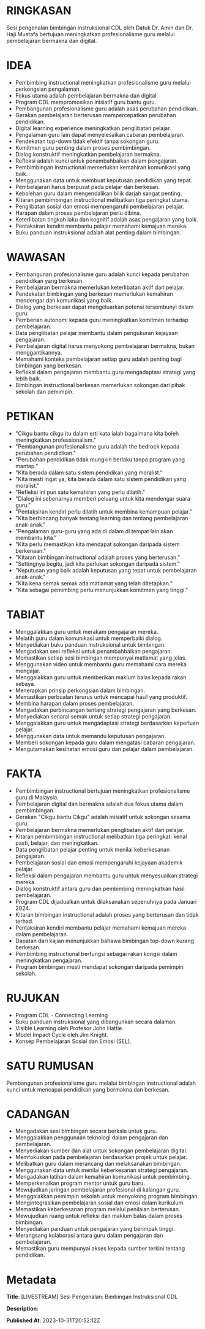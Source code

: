 # RINGKASAN
Sesi pengenalan bimbingan instruksional CDL oleh Datuk Dr. Amin dan Dr. Haji Mustafa bertujuan meningkatkan profesionalisme guru melalui pembelajaran bermakna dan digital.

# IDEA
- Pembimbing instructional meningkatkan profesionalisme guru melalui perkongsian pengalaman.
- Fokus utama adalah pembelajaran bermakna dan digital.
- Program CDL mempromosikan inisiatif guru bantu guru.
- Pembangunan profesionalisme guru adalah asas perubahan pendidikan.
- Gerakan pembelajaran berterusan mempercepatkan perubahan pendidikan.
- Digital learning experience meningkatkan penglibatan pelajar.
- Pengalaman guru lain dapat menyelesaikan cabaran pembelajaran.
- Pendekatan top-down tidak efektif tanpa sokongan guru.
- Komitmen guru penting dalam proses pembimbingan.
- Dialog konstruktif meningkatkan pembelajaran bermakna.
- Refleksi adalah kunci untuk penambahbaikan dalam pengajaran.
- Pembimbingan instructional memerlukan kemahiran komunikasi yang baik.
- Menggunakan data untuk membuat keputusan pendidikan yang tepat.
- Pembelajaran harus berpusat pada pelajar dan berkesan.
- Kebolehan guru dalam mengendalikan bilik darjah sangat penting.
- Kitaran pembimbingan instructional melibatkan tiga peringkat utama.
- Penglibatan sosial dan emosi mempengaruhi pembelajaran pelajar.
- Harapan dalam proses pembelajaran perlu dibina.
- Keterlibatan tingkah laku dan kognitif adalah asas pengajaran yang baik.
- Pentaksiran kendiri membantu pelajar memahami kemajuan mereka.
- Buku panduan instruksional adalah alat penting dalam bimbingan.

# WAWASAN
- Pembangunan profesionalisme guru adalah kunci kepada perubahan pendidikan yang berkesan.
- Pembelajaran bermakna memerlukan keterlibatan aktif dari pelajar.
- Pendekatan bimbingan yang berkesan memerlukan kemahiran mendengar dan komunikasi yang baik.
- Dialog yang berkesan dapat mengeluarkan potensi tersembunyi dalam guru.
- Pemberian autonomi kepada guru meningkatkan komitmen terhadap pembelajaran.
- Data penglibatan pelajar membantu dalam pengukuran kejayaan pengajaran.
- Pembelajaran digital harus menyokong pembelajaran bermakna, bukan menggantikannya.
- Memahami konteks pembelajaran setiap guru adalah penting bagi bimbingan yang berkesan.
- Refleksi dalam pengajaran membantu guru mengadaptasi strategi yang lebih baik.
- Bimbingan instructional berkesan memerlukan sokongan dari pihak sekolah dan pemimpin.

# PETIKAN
- "Cikgu bantu cikgu itu dalam erti kata ialah bagaimana kita boleh meningkatkan professionalism."
- "Pembangunan profesionalisme guru adalah the bedrock kepada perubahan pendidikan."
- "Perubahan pendidikan tidak mungkin berlaku tanpa program yang mantap."
- "Kita berada dalam satu sistem pendidikan yang moralist."
- "Kita mesti ingat ya, kita berada dalam satu sistem pendidikan yang moralist."
- "Refleksi ini pun satu kemahiran yang perlu dilatih."
- "Dialog ini sebenarnya memberi peluang untuk kita mendengar suara guru."
- "Pentaksiran kendiri perlu dilatih untuk membina kemampuan pelajar."
- "Kita berbincang banyak tentang learning dan tentang pembelajaran anak-anak."
- "Pengalaman guru-guru yang ada di dalam di tempat lain akan membantu kita."
- "Kita perlu memastikan kita mendapat sokongan daripada sistem berkenaan."
- "Kitaran bimbingan instructional adalah proses yang berterusan."
- "Settingnya begitu, jadi kita perlukan sokongan daripada sistem."
- "Keputusan yang baik adalah keputusan yang tepat untuk pembelajaran anak-anak."
- "Kita kena semak semak ada matlamat yang telah ditetapkan."
- "Kita sebagai pemimbing perlu menunjukkan komitmen yang tinggi."

# TABIAT
- Menggalakkan guru untuk merakam pengajaran mereka.
- Melatih guru dalam komunikasi untuk memperbaiki dialog.
- Menyediakan buku panduan instruksional untuk bimbingan.
- Mengadakan sesi refleksi untuk penambahbaikan pengajaran.
- Memastikan setiap sesi bimbingan mempunyai matlamat yang jelas.
- Menggunakan video untuk membantu guru memahami cara mereka mengajar.
- Menggalakkan guru untuk memberikan maklum balas kepada rakan sebaya.
- Menerapkan prinsip perkongsian dalam bimbingan.
- Memastikan perbualan terurus untuk mencapai hasil yang produktif.
- Membina harapan dalam proses pembelajaran.
- Mengadakan perbincangan tentang strategi pengajaran yang berkesan.
- Menyediakan senarai semak untuk setiap strategi pengajaran.
- Menggalakkan guru untuk mengadaptasi strategi berdasarkan keperluan pelajar.
- Menggunakan data untuk memandu keputusan pengajaran.
- Memberi sokongan kepada guru dalam mengatasi cabaran pengajaran.
- Mengutamakan kesihatan emosi guru dan pelajar dalam pembelajaran.

# FAKTA
- Pembimbingan instructional bertujuan meningkatkan profesionalisme guru di Malaysia.
- Pembelajaran digital dan bermakna adalah dua fokus utama dalam pembimbingan.
- Gerakan "Cikgu bantu Cikgu" adalah inisiatif untuk sokongan sesama guru.
- Pembelajaran bermakna memerlukan penglibatan aktif dari pelajar.
- Kitaran pembimbingan instructional melibatkan tiga peringkat: kenal pasti, belajar, dan meningkatkan.
- Data penglibatan pelajar penting untuk menilai keberkesanan pengajaran.
- Pembelajaran sosial dan emosi mempengaruhi kejayaan akademik pelajar.
- Refleksi dalam pengajaran membantu guru untuk menyesuaikan strategi mereka.
- Dialog konstruktif antara guru dan pembimbing meningkatkan hasil pembelajaran.
- Program CDL dijadualkan untuk dilaksanakan sepenuhnya pada Januari 2024.
- Kitaran bimbingan instructional adalah proses yang berterusan dan tidak terhad.
- Pentaksiran kendiri membantu pelajar memahami kemajuan mereka dalam pembelajaran.
- Dapatan dari kajian menunjukkan bahawa bimbingan top-down kurang berkesan.
- Pembimbing instructional berfungsi sebagai rakan kongsi dalam meningkatkan pengajaran.
- Program bimbingan mesti mendapat sokongan daripada pemimpin sekolah.

# RUJUKAN
- Program CDL - Connecting Learning
- Buku panduan instruksional yang dibangunkan secara dalaman.
- Visible Learning oleh Profesor John Hattie.
- Model Impact Cycle oleh Jim Knight.
- Konsep Pembelajaran Sosial dan Emosi (SEL).

# SATU RUMUSAN
Pembangunan profesionalisme guru melalui bimbingan instructional adalah kunci untuk mencapai pendidikan yang bermakna dan berkesan.

# CADANGAN
- Mengadakan sesi bimbingan secara berkala untuk guru.
- Menggalakkan penggunaan teknologi dalam pengajaran dan pembelajaran.
- Menyediakan sumber dan alat untuk sokongan pembelajaran digital.
- Memfokuskan pada pembelajaran berdasarkan projek untuk pelajar.
- Melibatkan guru dalam merancang dan melaksanakan bimbingan.
- Menggunakan data untuk menilai keberkesanan strategi pengajaran.
- Mengadakan latihan dalam kemahiran komunikasi untuk pembimbing.
- Memperkenalkan program mentor untuk guru baru.
- Mewujudkan jaringan pembelajaran profesional di kalangan guru.
- Menggalakkan pemimpin sekolah untuk menyokong program bimbingan.
- Mengintegrasikan pembelajaran sosial dan emosi dalam kurikulum.
- Memastikan keberkesanan program melalui penilaian berterusan.
- Mewujudkan ruang untuk refleksi dan maklum balas dalam proses bimbingan.
- Menyediakan panduan untuk pengajaran yang berimpak tinggi.
- Merangsang kolaborasi antara guru dalam pengajaran dan pembelajaran.
- Memastikan guru mempunyai akses kepada sumber terkini tentang pendidikan.

# Metadata
**Title**: [LIVESTREAM] Sesi Pengenalan: Bimbingan Instruksional CDL

**Description**: 

**Published At**: 2023-10-31T20:52:12Z